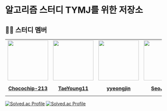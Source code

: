 # 알고리즘 스터디 TYMJ를 위한 저장소
## 🧑‍💻 스터디 멤버

<table>
 <tr>
    <td align="center"><a href="https://github.com/Chocochip-213"><img src="https://avatars.githubusercontent.com/Chocochip-213" width="130px;" alt=""></a></td>
    <td align="center"><a href="https://github.com/TaeYoung11"><img src="https://avatars.githubusercontent.com/TaeYoung11" width="130px;" alt=""></a></td>
    <td align="center"><a href="https://github.com/yyeongjin"><img src="https://avatars.githubusercontent.com/yyeongjin" width="130px;" alt=""></a></td>
    <td align="center"><a href="https://github.com/SeoJumee"><img src="https://avatars.githubusercontent.com/SeoJumee" width="130px;" alt=""></a></td>
    <td align="center"><a href="https://github.com/github-actions%5Bbot%5D"><img src="https://avatars.githubusercontent.com/github-actions[bot]" width="130px;" alt=""></a></td>
  </tr>
  <tr>
    <td align="center"><a href="https://github.com/Chocochip-213"><b>Chocochip-213</b></a></td>
    <td align="center"><a href="https://github.com/TaeYoung11"><b>TaeYoung11</b></a></td>
    <td align="center"><a href="https://github.com/yyeongjin"><b>yyeongjin</b></a></td>
    <td align="center"><a href="https://github.com/SeoJumee"><b>SeoJumee</b></a></td>
    <td align="center"><a href="https://github.com/github-actions%5Bbot%5D"><b>github-actions[bot]</b></a></td>
  </tr>
</table>

[![Solved.ac Profile](http://mazassumnida.wtf/api/v2/generate_badge?boj=kmw1638)](https://solved.ac/kmw1638/)
[![Solved.ac Profile](http://mazassumnida.wtf/api/v2/generate_badge?boj=yeongjin2024)](https://solved.ac/yeongjin2024/)
